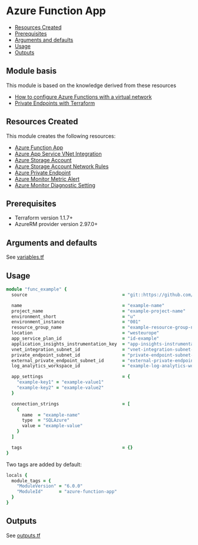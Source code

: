 # Azure Function App

- [Resources Created](#resources-created)
- [Prerequisites](#prerequisites)
- [Arguments and defaults](#arguments-and-defaults)
- [Usage](#usage)
- [Outputs](#outputs)

## Module basis

This module is based on the knowledge derived from these resources

- [How to configure Azure Functions with a virtual network](https://docs.microsoft.com/en-us/azure/azure-functions/configure-networking-how-to#restrict-your-storage-account-to-a-virtual-network)
- [Private Endpoints with Terraform](https://jfarrell.net/2021/07/03/private-endpoints-with-terraform/)

## Resources Created

This module creates the following resources:

- [Azure Function App](https://registry.terraform.io/providers/hashicorp/azurerm/latest/docs/resources/function_app)
- [Azure App Service VNet Integration](https://registry.terraform.io/providers/hashicorp/azurerm/latest/docs/resources/app_service_virtual_network_swift_connection)
- [Azure Storage Account](https://registry.terraform.io/providers/hashicorp/azurerm/latest/docs/resources/storage_account)
- [Azure Storage Account Network Rules](https://registry.terraform.io/providers/hashicorp/azurerm/latest/docs/resources/storage_account_network_rules)
- [Azure Private Endpoint](https://registry.terraform.io/providers/hashicorp/azurerm/latest/docs/resources/private_endpoint)
- [Azure Monitor Metric Alert](https://registry.terraform.io/providers/hashicorp/azurerm/latest/docs/resources/monitor_metric_alert)
- [Azure Monitor Diagnostic Setting](https://registry.terraform.io/providers/hashicorp/azurerm/latest/docs/resources/monitor_diagnostic_setting)

## Prerequisites

- Terraform version 1.1.7+
- AzureRM provider version 2.97.0+

## Arguments and defaults

See [variables.tf](./variables.tf)

## Usage

```ruby
module "func_example" {
  source                                    = "git::https://github.com/Energinet-DataHub/geh-terraform-modules.git//azure/function-app?ref=6.0.0"

  name                                      = "example-name"
  project_name                              = "example-project-name"
  environment_short                         = "u"
  environment_instance                      = "001"
  resource_group_name                       = "example-resource-group-name"
  location                                  = "westeurope"
  app_service_plan_id                       = "id-example"
  application_insights_instrumentation_key  = "app-insights-instrumentation-key-example"
  vnet_integration_subnet_id                = "vnet-integration-subnet-id"
  private_endpoint_subnet_id                = "private-endpoint-subnet-id"
  external_private_endpoint_subnet_id       = "external-private-endpoint-subnet-id"
  log_analytics_workspace_id                = "example-log-analytics-workspace-id"

  app_settings                              = {
    "example-key1" = "example-value1"
    "example-key2" = "example-value2"
  }

  connection_strings                        = [
    {
      name  = "example-name"
      type  = "SQLAzure"
      value = "example-value"
    }
  ]

  tags                                      = {}
}
```

Two tags are added by default:

```ruby
locals {
  module_tags = {
    "ModuleVersion" = "6.0.0"
    "ModuleId"      = "azure-function-app"
  }
}
```

## Outputs

See [outputs.tf](./outputs.tf)
